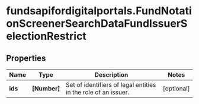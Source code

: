# fundsapifordigitalportals.FundNotationScreenerSearchDataFundIssuerSelectionRestrict

## Properties

Name | Type | Description | Notes
------------ | ------------- | ------------- | -------------
**ids** | **[Number]** | Set of identifiers of legal entities in the role of an issuer. | [optional] 


